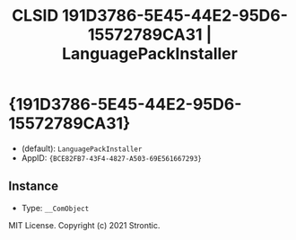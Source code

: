 ﻿---
title: "CLSID 191D3786-5E45-44E2-95D6-15572789CA31 | LanguagePackInstaller"
excerpt: What is COM-Object CLSID 191D3786-5E45-44E2-95D6-15572789CA31?
---

# {191D3786-5E45-44E2-95D6-15572789CA31}

* (default): `LanguagePackInstaller`
* AppID: `{BCE82FB7-43F4-4827-A503-69E561667293}`

## Instance

* Type: `__ComObject`

MIT License. Copyright (c) 2021 Strontic.


